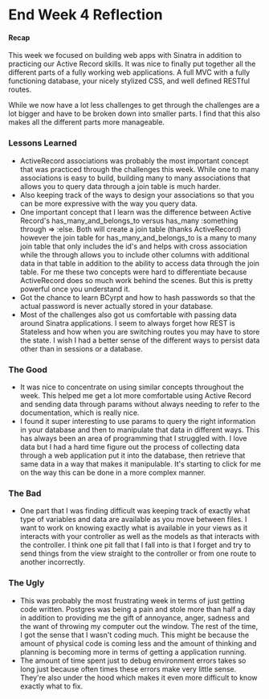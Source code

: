 # End Week 4 Reflection

#### Recap
  This week we focused on building web apps with Sinatra in addition to practicing our Active Record skills. It was nice to finally put together all the different parts of a fully working web applications. A full MVC with a fully functioning database, your nicely stylized CSS, and well defined RESTful routes.

  While we now have a lot less challenges to get through the challenges are a lot bigger and have to be broken down into smaller parts. I find that this also makes all the different parts more manageable.

### Lessons Learned

- ActiveRecord associations was probably the most important concept that was practiced through the challenges this week. While one to many associations is easy to build, building many to many associations that allows you to query data through a join table is much harder.
- Also keeping track of the ways to design your associations so that you can be more expressive with the way you query data.
- One important concept that I learn was the difference between Active Record's has_many_and_belongs_to versus has_many :something through => :else. Both will create a join table (thanks ActiveRecord) however the join table for has_many_and_belongs_to is a many to many join table that only includes the id's and helps with cross association while the through allows you to include other columns with additional data in that table in addition to the ability to access data through the join table. For me these two concepts were hard to differentiate because ActiveRecord does so much work behind the scenes. But this is pretty powerful once you understand it.
- Got the chance to learn BCyrpt and how to hash passwords so that the actual password is never actually stored in your database.
- Most of the challenges also got us comfortable with passing data around Sinatra applications. I seem to always forget how REST is Stateless and how when you are switching routes you may have to store the state. I wish I had a better sense of the different ways to persist data other than in sessions or a database.

### The Good

- It was nice to concentrate on using similar concepts throughout the week. This helped me get a lot more comfortable using Active Record and sending data through params without always needing to refer to the documentation, which is really nice.
- I found it super interesting to use params to query the right information in your database and then to manipulate that data in different ways. This has always been an area of programming that I struggled with. I love data but I had a hard time figure out the process of collecting data through a web application put it into the database, then retrieve that same data in a way that makes it manipulable. It's starting to click for me on the way this can be done in a more complex manner.


### The Bad

- One part that I was finding difficult was keeping track of exactly what type of variables and data are available as you move between files. I want to work on knowing exactly what is available in your views as it interacts with your controller as well as the models as that interacts with the controller. I think one pit fall that I fall into is that I forget and try to send things from the view straight to the controller or from one route to another incorrectly.

### The Ugly

- This was probably the most frustrating week in terms of just getting code written. Postgres was being a pain and stole more than half a day in addition to providing me the gift of annoyance, anger, sadness and the want of throwing my computer out the window. The rest of the time, I got the sense that I wasn't coding much. This might be because the amount of physical code is coming less and the amount of thinking and planning is becoming more in terms of getting a application running.
- The amount of time spent just to debug environment errors takes so long just because often times these errors make very little sense. They're also under the hood which makes it even more difficult to know exactly what to fix.

